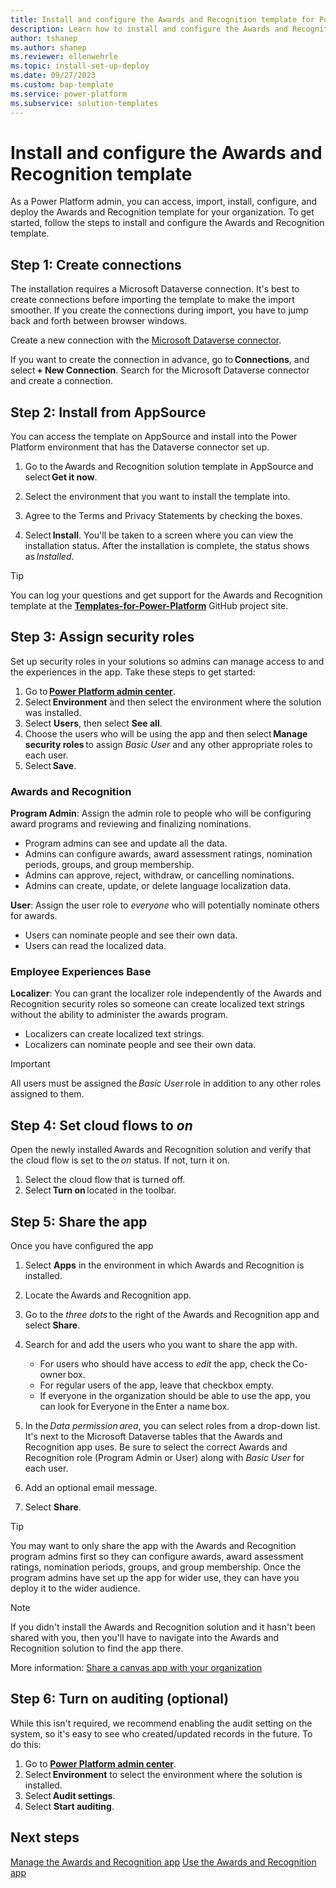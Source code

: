 ```yaml
---
title: Install and configure the Awards and Recognition template for Power Platform
description: Learn how to install and configure the Awards and Recognition template for Power Platform.
author: tshanep
ms.author: shanep
ms.reviewer: ellenwehrle
ms.topic: install-set-up-deploy
ms.date: 09/27/2023
ms.custom: bap-template
ms.service: power-platform
ms.subservice: solution-templates
---
```


# Install and configure the Awards and Recognition template

As a Power Platform admin, you can access, import, install, configure, and deploy the Awards and Recognition template for your organization. To get started, follow the steps to install and configure the Awards and Recognition template.

## Step 1: Create connections

The installation requires a Microsoft Dataverse connection. It's best to create connections before importing the template to make the import smoother. If you create the connections during import, you have to jump back and forth between browser windows.

Create a new connection with the [Microsoft Dataverse connector](/connectors/commondataserviceforapps/).

If you want to create the connection in advance, go to **Connections**, and select **+ New Connection**. Search for the Microsoft Dataverse connector and create a connection.

## Step 2: Install from AppSource

You can access the template on AppSource and install into the Power Platform environment that has the Dataverse connector set up.

1. Go to the Awards and Recognition solution template in AppSource and select **Get it now**.
1. Select the environment that you want to install the template into.

1. Agree to the Terms and Privacy Statements by checking the boxes.

1. Select **Install**. You'll be taken to a screen where you can view the installation status. After the installation is complete, the status shows as *Installed*.

> [!TIP]
> You can log your questions and get support for the Awards and Recognition template at the [**Templates-for-Power-Platform**](https://aka.ms/PowerPlatformTemplateSupport) GitHub project site.

## Step 3: Assign security roles

Set up security roles in your solutions so admins can manage access to and the experiences in the app. Take these steps to get started:

1. Go to [**Power Platform admin center**](https://admin.powerplatform.microsoft.com/home).
1. Select **Environment** and then select the environment where the solution was installed.
1. Select **Users**, then select **See all**.
1. Choose the users who will be using the app and then select **Manage security roles** to assign *Basic User* and any other appropriate roles to each user.
1. Select **Save**.

### Awards and Recognition

**Program Admin**: Assign the admin role to people who will be configuring award programs and reviewing and finalizing nominations.

- Program admins can see and update all the data.
- Admins can configure awards, award assessment ratings, nomination periods, groups, and group membership.
- Admins can approve, reject, withdraw, or cancelling nominations.
- Admins can create, update, or delete language localization data.

**User**: Assign the user role to *everyone* who will potentially nominate others for awards.

- Users can nominate people and see their own data.
- Users can read the localized data.

### Employee Experiences Base

**Localizer**: You can grant the localizer role independently of the Awards and Recognition security roles so someone can create localized text strings without the ability to administer the awards program.

- Localizers can create localized text strings.
- Localizers can nominate people and see their own data.

> [!IMPORTANT]
> All users must be assigned the *Basic User* role in addition to any other roles assigned to them.

## Step 4: Set cloud flows to *on*

Open the newly installed Awards and Recognition solution and verify that the cloud flow is set to the *on* status. If not, turn it on.

1. Select the cloud flow that is turned off.
1. Select **Turn on** located in the toolbar.

## Step 5: Share the app

Once you have configured the app

1. Select **Apps** in the environment in which Awards and Recognition is installed.
1. Locate the Awards and Recognition app.
1. Go to the *three dots* to the right of the Awards and Recognition app and select **Share**.
1. Search for and add the users who you want to share the app with.

    - For users who should have access to *edit* the app, check the Co-owner box.
    - For regular users of the app, leave that checkbox empty.
    - If everyone in the organization should be able to use the app, you can look for Everyone in the Enter a name box.

1. In the *Data permission area*, you can select roles from a drop-down list. It's next to the Microsoft Dataverse tables that the Awards and Recognition app uses. Be sure to select the correct Awards and Recognition role (Program Admin or User) along with *Basic User* for each user.
1. Add an optional email message.
1. Select **Share**.

> [!TIP]
> You may want to only share the app with the Awards and Recognition program admins first so they can configure awards, award assessment ratings, nomination periods, groups, and group membership. Once the program admins have set up the app for wider use, they can have you deploy it to the wider audience.

> [!NOTE]
> If you didn't install the Awards and Recognition solution and it hasn't been shared with you, then you'll have to navigate into the Awards and Recognition solution to find the app there.

More information: [Share a canvas app with your organization](/power-apps/maker/canvas-apps/share-app)

## Step 6: Turn on auditing (optional)

While this isn't required, we recommend enabling the audit setting on the system, so it's easy to see who created/updated records in the future. To do this:

1. Go to [**Power Platform admin center**](https://admin.powerplatform.microsoft.com/home).
1. Select **Environment** to select the environment where the solution is installed.
1. Select **Audit settings**.
1. Select **Start auditing**.

## Next steps

[Manage the Awards and Recognition app](manage.md)
[Use the Awards and Recognition app](use.md)
